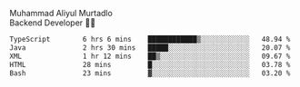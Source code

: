 Muhammad Aliyul Murtadlo
<br>
Backend Developer 👨‍💻
<br>
<!--START_SECTION:waka-->

```txt
TypeScript        6 hrs 6 mins    ████████████▒░░░░░░░░░░░░   48.94 %
Java              2 hrs 30 mins   █████░░░░░░░░░░░░░░░░░░░░   20.07 %
XML               1 hr 12 mins    ██▒░░░░░░░░░░░░░░░░░░░░░░   09.67 %
HTML              28 mins         █░░░░░░░░░░░░░░░░░░░░░░░░   03.78 %
Bash              23 mins         ▓░░░░░░░░░░░░░░░░░░░░░░░░   03.20 %
```

<!--END_SECTION:waka-->
